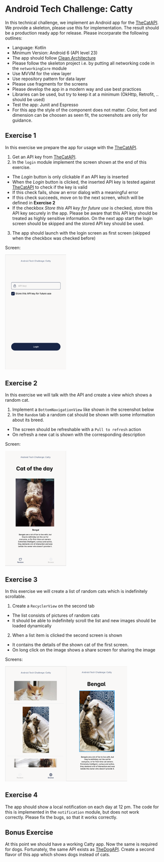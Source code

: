 # Android Tech Challenge: Catty
In this technical challenge, we implement an Android app for the [TheCatAPI](https://thecatapi.com/).
We provide a skeleton, please use this for implementation. The result should be a production ready app for release.
Please incorparate the following outlines:
* Language: Kotlin
* Minimum Version: Android 6 (API level 23)
* The app should follow [Clean Architecture](https://blog.cleancoder.com/uncle-bob/2012/08/13/the-clean-architecture.html)
* Please follow the skeleton project i.e. by putting all networking code in the `networkingCore` module
* Use MVVM for the view layer
* Use repository pattern for data layer
* Please use fragments for the screens
* Please develop the app in a modern way and use best practices
* Libraries can be used, but try to keep it at a minimum (OkHttp, Retrofit, .. should be used)
* Test the app: Junit and Espresso
* For this app the style of the component does not matter. Color, font and dimension can be choosen as seen fit, the screenshots are only for guidance.

## Exercise 1
In this exercise we prepare the app for usage with the [TheCatAPI](https://thecatapi.com).
1. Get an API key from [TheCatAPI](https://thecatapi.com/signup).
2. In the `login` module implement the screen shown at the end of this exercise.
  * The *Login* button is only clickable if an API key is inserted
  * When the *Login* button is clicked, the inserted API key is tested against [TheCatAPI](https://thecatapi.com) to check if the key is valid
  * If this check fails, show an error dialog with a meaningful error
  * If this check succeeds, move on to the next screen, which will be defined in **Exercise 2**
  * If the checkbox *Store this API key for future use* is checked, store this API key securely in the app. Please be aware that this API key should be treated as highly sensitive information. On the next app start the login screen should be skipped and the stored API key should be used.
3. The app should launch with the login screen as first screen (skipped when the checkbox was checked before)

Screen:

<img src="/img/login.png" width="200"/> 


## Exercise 2
In this exercise we will talk with the API and create a view which shows a random cat.
1. Implement a `BottomNavigationView` like shown in the screenshot below
2. In the `Random` tab a random cat should be shown with some information about its breed.
  * The screen should be refreshable with a `Pull to refresh` action
  * On refresh a new cat is shown with the corresponding description

Screen:

<img src="/img/random.png" width="200"/>

## Exercise 3
In this exercise we will create a list of random cats which is indefinitely scrollable.
1. Create a `RecyclerView` on the second tab
  * The list consists of pictures of random cats
  * It should be able to indefinitely scroll the list and new images should be loaded dynamically
2. When a list item is clicked the second screen is shown
  * It contains the details of the shown cat of the first screen.
  * On long click on the image shows a share screen for sharing the image

Screens:

<img src="/img/list.png" width="200"/><img src="/img/details.png" width="200"/>

## Exercise 4
The app should show a local notification on each day at 12 pm. The code for this is implemented in the `notification` module, but does not work correctly.
Please fix the bugs, so that it works correctly.

## Bonus Exercise
At this point we should have a working Catty app. Now the same is required for dogs. Fortunately, the same API exists as [TheDogAPI](https://thedogapi.com).
Create a second flavor of this app which shows dogs instead of cats.
